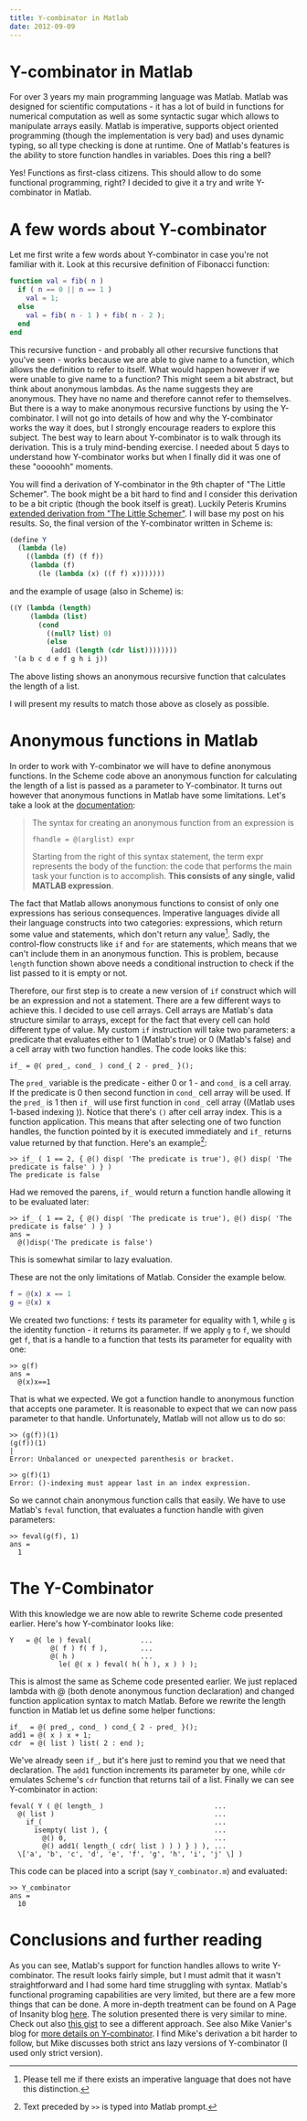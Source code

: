 ```yaml
---
title: Y-combinator in Matlab
date: 2012-09-09
---
```


Y-combinator in Matlab
======================

For over 3 years my main programming language was Matlab. Matlab was designed
for scientific computations - it has a lot of build in functions for numerical
computation as well as some syntactic sugar which allows to manipulate arrays
easily. Matlab is imperative, supports object oriented programming (though the
implementation is very bad) and uses dynamic typing, so all type checking is
done at runtime. One of Matlab's features is the ability to store function
handles in variables. Does this ring a bell?

Yes! Functions as first-class citizens. This should allow to do some functional
programming, right? I decided to give it a try and write Y-combinator in Matlab.

A few words about Y-combinator
==============================

Let me first write a few words about Y-combinator in case you're not familiar
with it. Look at this recursive definition of Fibonacci function:

```matlab
function val = fib( n )
  if ( n == 0 || n == 1 )
    val = 1;
  else
    val = fib( n - 1 ) + fib( n - 2 );
  end
end
```

This recursive function - and probably all other recursive functions that you've
seen - works because we are able to give name to a function, which allows the
definition to refer to itself. What would happen however if we were unable to
give name to a function? This might seem a bit abstract, but think about
anonymous lambdas. As the name suggests they are anonymous. They have no name
and therefore cannot refer to themselves. But there is a way to make anonymous
recursive functions by using the Y-combinator. I will not go into details of how
and why the Y-combinator works the way it does, but I strongly encourage readers
to explore this subject. The best way to learn about Y-combinator is to walk
through its derivation. This is a truly mind-bending exercise. I needed about 5
days to understand how Y-combinator works but when I finally did it was one of
these "ooooohh" moments.

You will find a derivation of Y-combinator in the 9th chapter of "The Little
Schemer". The book might be a bit hard to find and I consider this derivation to
be a bit criptic (though the book itself is great). Luckily Peteris Krumins
[extended derivation from "The Little
Schemer"](http://www.catonmat.net/blog/derivation-of-ycombinator/). I will base
my post on his results. So, the final version of the Y-combinator written in
Scheme is:

```scheme
(define Y
  (lambda (le)
    ((lambda (f) (f f))
     (lambda (f)
       (le (lambda (x) ((f f) x)))))))
```

and the example of usage (also in Scheme) is:

```scheme
((Y (lambda (length)
     (lambda (list)
       (cond
         ((null? list) 0)
         (else
          (add1 (length (cdr list))))))))
 '(a b c d e f g h i j))
```

The above listing shows an anonymous recursive function that calculates the
length of a list.

I will present my results to match those above as closely as possible.

Anonymous functions in Matlab
=============================

In order to work with Y-combinator we will have to define anonymous functions.
In the Scheme code above an anonymous function for calculating the length of a
list is passed as a parameter to Y-combinator. It turns out however that
anonymous functions in Matlab have some limitations. Let's take a look at the
[documentation](http://www.mathworks.com/help/techdoc/matlab_prog/f4-70115.html):

> The syntax for creating an anonymous function from an expression is
>
> `fhandle = @(arglist) expr`
>
> Starting from the right of this syntax statement, the term expr represents the
> body of the function: the code that performs the main task your function is to
> accomplish. **This consists of any single, valid MATLAB expression**.

The fact that Matlab allows anonymous functions to consist of only one
expressions has serious consequences. Imperative languages divide all their
language constructs into two categories: expressions, which return some value
and statements, which don't return any value[^1]. Sadly, the control-flow
constructs like `if` and `for` are statements, which means that we can't include
them in an anonymous function. This is problem, because `length` function shown
above needs a conditional instruction to check if the list passed to it is empty
or not.

Therefore, our first step is to create a new version of `if` construct which
will be an expression and not a statement. There are a few different ways to
achieve this. I decided to use cell arrays. Cell arrays are Matlab's data
structure similar to arrays, except for the fact that every cell can hold
different type of value. My custom `if` instruction will take two parameters: a
predicate that evaluates either to 1 (Matlab's true) or 0 (Matlab's false) and a
cell array with two function handles. The code looks like this:

```
if_ = @( pred_, cond_ ) cond_{ 2 - pred_ }();
```

The `pred_` variable is the predicate - either 0 or 1 - and `cond_` is a cell
array. If the predicate is 0 then second function in `cond_` cell array will be
used. If the `pred_` is 1 then `if_` will use first function in `cond_` cell
array ((Matlab uses 1-based indexing )). Notice that there's `()` after cell
array index. This is a function application. This means that after selecting one
of two function handles, the function pointed by it is executed immediately and
`if_` returns value returned by that function. Here's an example[^2]:

```
>> if_ ( 1 == 2, { @() disp( 'The predicate is true'), @() disp( 'The predicate is false' ) } )
The predicate is false
```

Had we removed the parens, `if_` would return a function handle allowing it to
be evaluated later:

```
>> if_ ( 1 == 2, { @() disp( 'The predicate is true'), @() disp( 'The predicate is false' ) } )
ans =
  @()disp('The predicate is false')
```

This is somewhat similar to lazy evaluation.

These are not the only limitations of Matlab. Consider the example below.

```matlab
f = @(x) x == 1
g = @(x) x
```

We created two functions: `f` tests its parameter for equality with 1, while `g`
is the identity function - it returns its parameter. If we apply `g` to `f`, we
should get `f`, that is a handle to a function that tests its parameter for
equality with one:

```
>> g(f)
ans =
  @(x)x==1
```

That is what we expected. We got a function handle to anonymous function that
accepts one parameter. It is reasonable to expect that we can now pass parameter
to that handle. Unfortunately, Matlab will not allow us to do so:

```
>> (g(f))(1)
(g(f))(1)
|
Error: Unbalanced or unexpected parenthesis or bracket.

>> g(f)(1)
Error: ()-indexing must appear last in an index expression.
```

So we cannot chain anonymous function calls that easily. We have to use Matlab's
`feval` function, that evaluates a function handle with given parameters:

```
>> feval(g(f), 1)
ans =
  1
```

The Y-Combinator
================

With this knowledge we are now able to rewrite Scheme code presented earlier.
Here's how Y-combinator looks like:

```
Y   = @( le ) feval(            ...
          @( f ) f( f ),        ...
          @( h )                ...
            le( @( x ) feval( h( h ), x ) ) );
```

This is almost the same as Scheme code presented earlier. We just replaced
lambda with @ (both denote anonymous function declaration) and changed function
application syntax to match Matlab. Before we rewrite the length function in
Matlab let us define some helper functions:

```
if_  = @( pred_, cond_ ) cond_{ 2 - pred_ }();
add1 = @( x ) x + 1;
cdr  = @( list ) list( 2 : end );
```

We've already seen `if_`, but it's here just to remind you that we need that
declaration. The `add1` function increments its parameter by one, while `cdr`
emulates Scheme's `cdr` function that returns tail of a list. Finally we can see
Y-combinator in action:

```
feval( Y ( @( length_ )                           ...
  @( list )                                       ...
    if_(                                          ...
      isempty( list ), {                          ...
        @() 0,                                    ...
        @() add1( length_( cdr( list ) ) ) } ) ), ...
  \['a', 'b', 'c', 'd', 'e', 'f', 'g', 'h', 'i', 'j' \] )
```

This code can be placed into a script (say `Y_combinator.m`) and evaluated:

```
>> Y_combinator
ans =
  10
```

Conclusions and further reading
===============================

As you can see, Matlab's support for function handles allows to write
Y-combinator. The result looks fairly simple, but I must admit that it wasn't
straightforward and I had some hard time struggling with syntax. Matlab's
functional programing capabilities are very limited, but there are a few more
things that can be done. A more in-depth treatment can be found on A Page of
Insanity blog [here](http://apageofinsanity.wordpress.com/2011/12/01/functional-programming-in-matlab/).
The solution presented there is very similar to mine. Check out also [this
gist](https://gist.github.com/2493945) to see a different approach. See also
Mike Vanier's blog for [more details on Y-combinator](http://mvanier.livejournal.com/2897.html).
I find Mike's derivation a bit harder to follow, but Mike discusses both strict
ans lazy versions of Y-combinator (I used only strict version).

[^1]: Please tell me if there exists an imperative language that does not have
this distinction.

[^2]: Text preceded by `>>` is typed into Matlab prompt.

